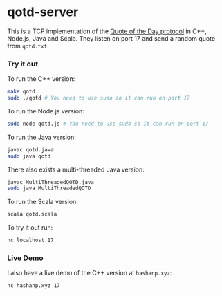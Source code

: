 # qotd-server
This is a TCP implementation of the [Quote of the Day protocol](https://tools.ietf.org/html/rfc865) in C++, Node.js, Java and Scala. They listen on port 17 and send a random quote from `qotd.txt`. 

### Try it out
To run the C++ version:

```bash
make qotd
sudo ./qotd # You need to use sudo so it can run on port 17
```

To run the Node.js version:
```bash
sudo node qotd.js # You need to use sudo so it can run on port 17
```

To run the Java version:
```bash
javac qotd.java
sudo java qotd
```

There also exists a multi-threaded Java version:
```bash
javac MultiThreadedQOTD.java
sudo java MultiThreadedQOTD
```

To run the Scala version:
```bash
scala qotd.scala
```

To try it out run:
```bash
nc localhost 17
```

### Live Demo
I also have a live demo of the C++ version at `hashanp.xyz`:
```bash
nc hashanp.xyz 17
```

